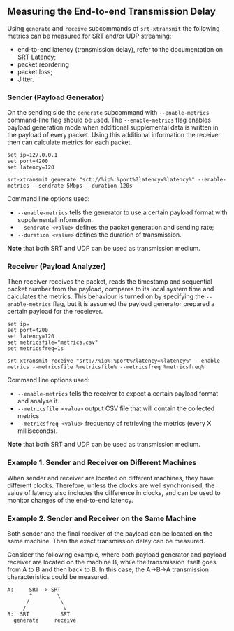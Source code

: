 ## Measuring the End-to-end Transmission Delay

Using `generate` and `receive` subcommands of `srt-xtransmit` the following metrics can be measured for SRT and/or UDP streaming:

- end-to-end latency (transmission delay), refer to the documentation on [SRT Latency](https://maxsharabayko.github.io/srtcookbook/protocol/tsbpd/latency/);
- packet reordering
- packet loss;
- Jitter.

### Sender (Payload Generator)

On the sending side the `generate` subcommand with `--enable-metrics` command-line flag should be used. The `--enable-metrics` flag enables payload generation mode when additional supplemental data is written in the payload of every packet. Using this additional information the receiver then can calculate metrics for each packet.

```shell
set ip=127.0.0.1
set port=4200
set latency=120

srt-xtransmit generate "srt://%ip%:%port%?latency=%latency%" --enable-metrics --sendrate 5Mbps --duration 120s
```

Command line options used:

- `--enable-metrics` tells the generator to use a certain payload format with supplemental information.
- `--sendrate <value>` defines the packet generation and sending rate;
- `--duration <value>` defines the duration of transmission.

**Note** that both SRT and UDP can be used as transmission medium.

### Receiver (Payload Analyzer)

Then receiver receives the packet, reads the timestamp and sequential packet number from the payload, compares to its local system time and calculates the metrics. This behaviour is turned on by specifying the `--enable-metrics` flag, but it is assumed the payload generator prepared a certain payload for the receiever.

```shell
set ip=
set port=4200
set latency=120
set metricsfile="metrics.csv"
set metricsfreq=1s

srt-xtransmit receive "srt://%ip%:%port%?latency=%latency%" --enable-metrics --metricsfile %metricsfile% --metricsfreq %metricsfreq%
```

Command line options used:

- `--enable-metrics` tells the receiver to expect a certain payload format and analyse it.
- `--metricsfile <value>` output CSV file that will contain the collected metrics
- `--metricsfreq <value>` frequency of retrieving the metrics (every X milliseconds).

**Note** that both SRT and UDP can be used as transmission medium.

### Example 1. Sender and Receiver on Different Machines

When sender and receiver are located on different machines, they have different clocks. Therefore, unless the clocks are well synchronised, the value of latency also includes the difference in clocks, and can be used to monitor changes of the end-to-end latency.

### Example 2. Sender and Receiver on the Same Machine

Both sender and the final receiver of the payload can be located on the same machine. Then the exact transmission delay can be measured.

Consider the following example, where both payload generator and payload receiver are located on the machine B, while the transmission itself goes from A to B and then back to B. In this case, the A->B->A transmission characteristics could be measured.

```
A:     SRT -> SRT
       ^        \
      /          \
     /            v
B:  SRT          SRT
  generate     receive
```

